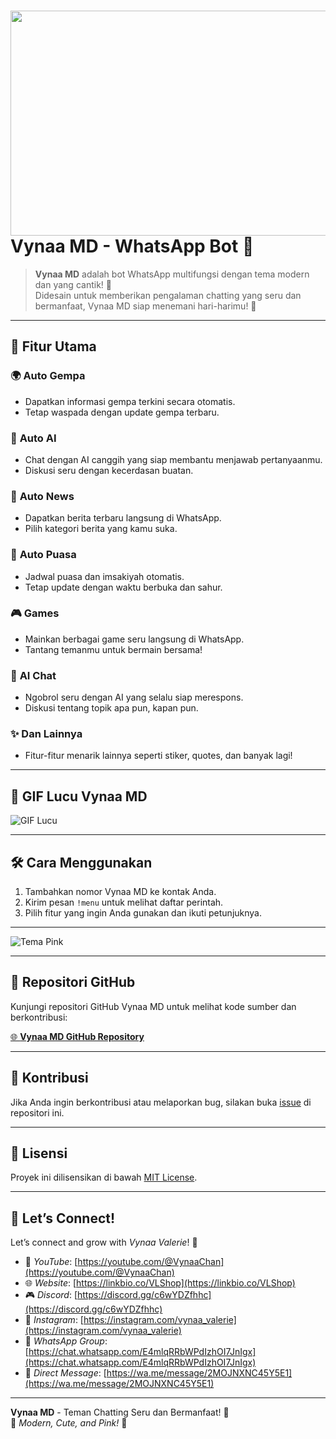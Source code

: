 # <img src="https://files.catbox.moe/ejlhec.jpg" width="640" height="360" /> Vynaa MD - WhatsApp Bot 🤖

> **Vynaa MD** adalah bot WhatsApp multifungsi dengan tema modern dan yang cantik! 🌸  
> Didesain untuk memberikan pengalaman chatting yang seru dan bermanfaat, Vynaa MD siap menemani hari-harimu! 💖

---

## 🌟 **Fitur Utama**

### 🌍 **Auto Gempa**
   - Dapatkan informasi gempa terkini secara otomatis.
   - Tetap waspada dengan update gempa terbaru.

### 🤖 **Auto AI**
   - Chat dengan AI canggih yang siap membantu menjawab pertanyaanmu.
   - Diskusi seru dengan kecerdasan buatan.

### 📰 **Auto News**
   - Dapatkan berita terbaru langsung di WhatsApp.
   - Pilih kategori berita yang kamu suka.

### 🕌 **Auto Puasa**
   - Jadwal puasa dan imsakiyah otomatis.
   - Tetap update dengan waktu berbuka dan sahur.

### 🎮 **Games**
   - Mainkan berbagai game seru langsung di WhatsApp.
   - Tantang temanmu untuk bermain bersama!

### 💬 **AI Chat**
   - Ngobrol seru dengan AI yang selalu siap merespons.
   - Diskusi tentang topik apa pun, kapan pun.

### ✨ **Dan Lainnya**
   - Fitur-fitur menarik lainnya seperti stiker, quotes, dan banyak lagi!

---

## 🎀 **GIF Lucu Vynaa MD**

![GIF Lucu](https://files.catbox.moe/5jvw1w.jpg)

---

## 🛠️ **Cara Menggunakan**

1. Tambahkan nomor Vynaa MD ke kontak Anda.
2. Kirim pesan `!menu` untuk melihat daftar perintah.
3. Pilih fitur yang ingin Anda gunakan dan ikuti petunjuknya.

---

![Tema Pink](https://files.catbox.moe/a1om76.jpg)

---

## 📂 **Repositori GitHub**

Kunjungi repositori GitHub Vynaa MD untuk melihat kode sumber dan berkontribusi:

[🌐 **Vynaa MD GitHub Repository**](https://github.com/VynaaValerie/VynaaMD.git)

---

## 🤝 **Kontribusi**

Jika Anda ingin berkontribusi atau melaporkan bug, silakan buka [issue](https://github.com/VynaaValerie/VynaaMD/issues) di repositori ini.

---

## 📜 **Lisensi**

Proyek ini dilisensikan di bawah [MIT License](https://opensource.org/licenses/MIT).

---

## 🌸 **Let’s Connect!**

Let’s connect and grow with *Vynaa Valerie*! 🎀

- 🎥 *YouTube*: [https://youtube.com/@VynaaChan](https://youtube.com/@VynaaChan)
- 🌐 *Website*: [https://linkbio.co/VLShop](https://linkbio.co/VLShop)
- 🎮 *Discord*: [https://discord.gg/c6wYDZfhhc](https://discord.gg/c6wYDZfhhc)
- 📸 *Instagram*: [https://instagram.com/vynaa_valerie](https://instagram.com/vynaa_valerie)
- 📲 *WhatsApp Group*: [https://chat.whatsapp.com/E4mlqRRbWPdIzhOI7JnIgx](https://chat.whatsapp.com/E4mlqRRbWPdIzhOI7JnIgx)
- 📩 *Direct Message*: [https://wa.me/message/2MOJNXNC45Y5E1](https://wa.me/message/2MOJNXNC45Y5E1)

---

**Vynaa MD** - Teman Chatting Seru dan Bermanfaat! 💖  
🎀 *Modern, Cute, and Pink!* 🌸
